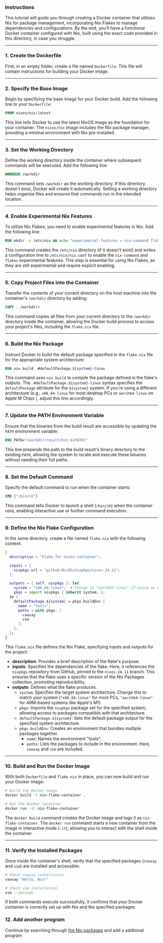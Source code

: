 ### Instructions

This tutorial will guide you through creating a Docker container that utilizes Nix for package management, incorporating Nix Flakes to manage dependencies and configurations. By the end, you'll have a functional Docker container configured with Nix, built using the exact code provided in this directory, in case you struggle.

---

### 1. Create the Dockerfile

First, in an empty folder, create a file named `Dockerfile`. This file will contain instructions for building your Docker image.

---

### 2. Specify the Base Image

Begin by specifying the base image for your Docker build. Add the following line to your `Dockerfile`:

```dockerfile
FROM nixos/nix:latest
```

This line tells Docker to use the latest NixOS image as the foundation for your container. The `nixos/nix` image includes the Nix package manager, providing a minimal environment with Nix pre-installed.

---

### 3. Set the Working Directory

Define the working directory inside the container where subsequent commands will be executed. Add the following line:

```dockerfile
WORKDIR /workdir
```

This command sets `/workdir` as the working directory. If this directory doesn't exist, Docker will create it automatically. Setting a working directory helps organize files and ensures that commands run in the intended location.

---

### 4. Enable Experimental Nix Features

To utilize Nix Flakes, you need to enable experimental features in Nix. Add the following line:

```dockerfile
RUN mkdir -p /etc/nix && echo "experimental-features = nix-command flakes" > /etc/nix/nix.conf
```

This command creates the `/etc/nix` directory (if it doesn't exist) and writes a configuration line to `/etc/nix/nix.conf` to enable the `nix-command` and `flakes` experimental features. This step is essential for using Nix Flakes, as they are still experimental and require explicit enabling.

---

### 5. Copy Project Files into the Container

Transfer the contents of your current directory on the host machine into the container's `/workdir` directory by adding:

```dockerfile
COPY . /workdir/
```

This command copies all files from your current directory to the `/workdir` directory inside the container, allowing the Docker build process to access your project's files, including the `flake.nix` file.

---

### 6. Build the Nix Package

Instruct Docker to build the default package specified in the `flake.nix` file for the appropriate system architecture:


```dockerfile
RUN nix build .#defaultPackage.${system}-linux
```

This command uses `nix build` to compile the package defined in the flake's outputs. The `.#defaultPackage.${system}-linux` syntax specifies the `defaultPackage` attribute for the `${system}` system. If you're using a different architecture (e.g., `x86_64-linux` for most desktop PCs or  `aarch64-linux` on Apple M Chips ), adjust this line accordingly.

---

### 7. Update the PATH Environment Variable

Ensure that the binaries from the build result are accessible by updating the `PATH` environment variable:

```dockerfile
ENV PATH="/workdir/result/bin:${PATH}"
```

This line prepends the path to the build result's binary directory to the existing `PATH`, allowing the system to locate and execute these binaries without needing their full paths.

---

### 8. Set the Default Command

Specify the default command to run when the container starts:

```dockerfile
CMD ["/bin/sh"]
```

This command tells Docker to launch a shell (`/bin/sh`) when the container runs, enabling interactive use or further command execution.

---

### 9. Define the Nix Flake Configuration

In the same directory, create a file named `flake.nix` with the following content:

```nix
{
  description = "Flake for nixos-container";

  inputs = {
    nixpkgs.url = "github:NixOS/nixpkgs/nixos-24.11";
  };

  outputs = { self, nixpkgs }: let
    system = "x86_64-linux";  # Change to "aarch64-linux" if using an Apple M Chip
    pkgs = import nixpkgs { inherit system; };
  in {
    defaultPackage.${system} = pkgs.buildEnv {
      name = "tools";
      paths = with pkgs; [
        cowsay
        vim
      ];
    };
  };
}
```

This `flake.nix` file defines the Nix Flake, specifying inputs and outputs for the project:

- **description**: Provides a brief description of the flake's purpose.
- **inputs**: Specifies the dependencies of the flake. Here, it references the `nixpkgs` repository from GitHub, pinned to the `nixos-24.11` branch. This ensures that the flake uses a specific version of the Nix Packages collection, promoting reproducibility.
- **outputs**: Defines what the flake produces.
  - `system`: Specifies the target system architecture. Change this to match your system (`"x86_64-linux"` for most PCs, `"aarch64-linux"` for ARM-based systems like Apple's M1).
  - `pkgs`: Imports the `nixpkgs` package set for the specified system, allowing access to packages compatible with that architecture.
  - `defaultPackage.${system}`: Sets the default package output for the specified system architecture.
  - `pkgs.buildEnv`: Creates an environment that bundles multiple packages together.
    - `name`: Names the environment "tools".
    - `paths`: Lists the packages to include in the environment. Here, `cowsay` and `vim` are included.

---

### 10. Build and Run the Docker Image

With both `Dockerfile` and `flake.nix` in place, you can now build and run your Docker image:

```sh
# Build the Docker image
docker build -t nix-flake-container .

# Run the Docker container
docker run -it nix-flake-container
```

The `docker build` command creates the Docker image and tags it as `nix-flake-container`. The `docker run` command starts a new container from the image in interactive mode (`-it`), allowing you to interact with the shell inside the container.

---

### 11. Verify the Installed Packages

Once inside the container's shell, verify that the specified packages (`cowsay` and `vim`) are installed and accessible:

```sh
# Check cowsay installation
cowsay "Hello, Nix!"

# Check vim installation
vim --version
```

If both commands execute successfully, it confirms that your Docker container is correctly set up with Nix and the specified packages.

### 12. Add another program

Continue by searching through [the Nix packages](https://search.nixos.org/packages) and add a addtional program
```
